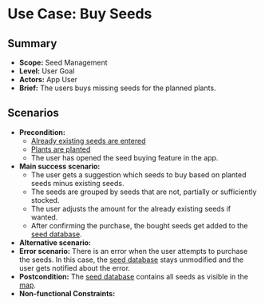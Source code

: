 # Use Case: Buy Seeds

## Summary

- **Scope:** Seed Management
- **Level:** User Goal
- **Actors:** App User
- **Brief:** The users buys missing seeds for the planned plants.

## Scenarios

- **Precondition:**
  - [Already existing seeds are entered](../current/entry_list_seeds.md)
  - [Plants are planted](../done/plants_layer.md)
  - The user has opened the seed buying feature in the app.
- **Main success scenario:**
  - The user gets a suggestion which seeds to buy based on planted seeds minus existing seeds.
  - The seeds are grouped by seeds that are not, partially or sufficiently stocked.
  - The user adjusts the amount for the already existing seeds if wanted.
  - After confirming the purchase, the bought seeds get added to the [seed database](../current/entry_list_seeds.md).
- **Alternative scenario:**
- **Error scenario:**
  There is an error when the user attempts to purchase the seeds.
  In this case, the [seed database](../current/entry_list_seeds.md) stays unmodified and the user gets notified about the error.
- **Postcondition:**
  The [seed database](../current/entry_list_seeds.md) contains all seeds as visible in the [map](../done/plants_layer.md).
- **Non-functional Constraints:**
